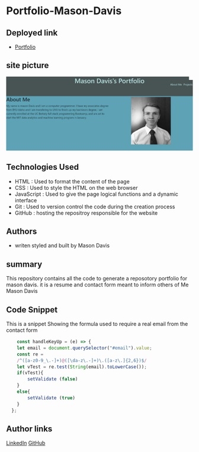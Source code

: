 # Portfolio-Mason-Davis


## Deployed link
* [Portfolio](https://md7113.github.io/Portfolio-Mason-Davis/)

## site picture
![site](port-pic.png)



## Technologies Used
- HTML : Used to format the content of the page
- CSS : Used to style the HTML on the web browser
- JavaScript : Used to give the page logical functions and a dynamic interface
- Git : Used to version control the code during the creation process
- GitHub : hosting the repositroy responsible for the website

## Authors
- writen styled and built by Mason Davis

## summary
This repository contains all the code to generate a reposotory portfolio for mason davis. it is a resume and contact form meant to inform others of Me Mason Davis 

## Code Snippet
This is a snippet Showing the formula used to require a real email from the contact form

```javaScript
    const handleKeyUp = (e) => {
    let email = document.querySelector("#email").value;
    const re =
    /^([a-z0-9_\.-]+)@([\da-z\.-]+)\.([a-z\.]{2,6})$/
    let vTest = re.test(String(email).toLowerCase());
    if(vTest){
        setValidate (false)
    }
    else{
        setValidate (true)
    }
  }; 
```


## Author links
[LinkedIn](https://www.linkedin.com/in/davis-mason-t/)
[GitHub](https://github.com/Md7113)